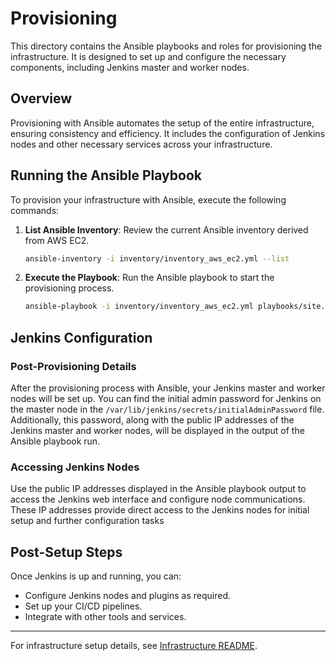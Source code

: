 
# Provisioning

This directory contains the Ansible playbooks and roles for provisioning the infrastructure. It is designed to set up and configure the necessary components, including Jenkins master and worker nodes.

## Overview

Provisioning with Ansible automates the setup of the entire infrastructure, ensuring consistency and efficiency. It includes the configuration of Jenkins nodes and other necessary services across your infrastructure.

## Running the Ansible Playbook

To provision your infrastructure with Ansible, execute the following commands:

1. **List Ansible Inventory**:
   Review the current Ansible inventory derived from AWS EC2.
   ```bash
   ansible-inventory -i inventory/inventory_aws_ec2.yml --list
   ```

2. **Execute the Playbook**:
   Run the Ansible playbook to start the provisioning process.
   ```bash
   ansible-playbook -i inventory/inventory_aws_ec2.yml playbooks/site.yml
   ```

## Jenkins Configuration

### Post-Provisioning Details

After the provisioning process with Ansible, your Jenkins master and worker nodes will be set up. You can find the initial admin password for Jenkins on the master node in the `/var/lib/jenkins/secrets/initialAdminPassword` file. Additionally, this password, along with the public IP addresses of the Jenkins master and worker nodes, will be displayed in the output of the Ansible playbook run.

### Accessing Jenkins Nodes

Use the public IP addresses displayed in the Ansible playbook output to access the Jenkins web interface and configure node communications. These IP addresses provide direct access to the Jenkins nodes for initial setup and further configuration tasks


## Post-Setup Steps

Once Jenkins is up and running, you can:

- Configure Jenkins nodes and plugins as required.
- Set up your CI/CD pipelines.
- Integrate with other tools and services.

---

For infrastructure setup details, see [Infrastructure README](../infrastructure/README.md).
